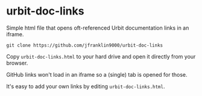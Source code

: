 # urbit-doc-links

Simple html file that opens oft-referenced Urbit documentation links in an iframe.

	git clone https://github.com/jfranklin9000/urbit-doc-links

Copy `urbit-doc-links.html` to your hard drive and open it directly from your browser.

GitHub links won't load in an iframe so a (single) tab is opened for those.

It's easy to add your own links by editing `urbit-doc-links.html`.
